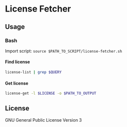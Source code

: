 # License Fetcher

## Usage

### Bash

Import script: `source $PATH_TO_SCRIPT/license-fetcher.sh`

#### Find license

```bash
license-list | grep $QUERY
```

#### Get license

```bash
license-get -l $LICENSE -o $PATH_TO_OUTPUT
```

## License

GNU General Public License Version 3